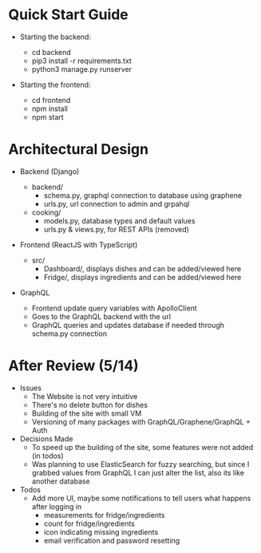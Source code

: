 # Quick Start Guide

- Starting the backend:
  - cd backend
  - pip3 install -r requirements.txt
  - python3 manage.py runserver
  
- Starting the frontend:
  - cd frontend
  - npm install
  - npm start

# Architectural Design

- Backend (Django)
  - backend/
    - schema.py, graphql connection to database using graphene
    - urls.py, url connection to admin and grpahql
  - cooking/
    - models.py, database types and default values
    - urls.py & views.py, for REST APIs (removed)
    
- Frontend (ReactJS with TypeScript)
  - src/
    - Dashboard/, displays dishes and can be added/viewed here
    - Fridge/, displays ingredients and can be added/viewed here
    
- GraphQL
  - Frontend update query variables with ApolloClient
  - Goes to the GraphQL backend with the url
  - GraphQL queries and updates database if needed through schema.py connection

# After Review (5/14)

  - Issues
    - The Website is not very intuitive
    - There's no delete button for dishes
    - Building of the site with small VM
    - Versioning of many packages with GraphQL/Graphene/GraphQL + Auth
  - Decisions Made
    - To speed up the building of the site, some features were not added (in todos)
    - Was planning to use ElasticSearch for fuzzy searching, but since I grabbed values from GraphQL I can just alter the list, also its like another database
  - Todos
    - Add more UI, maybe some notifications to tell users what happens after logging in
      - measurements for fridge/ingredients
      - count for fridge/ingredients
      - icon indicating missing ingredients
      - email verification and password resetting
